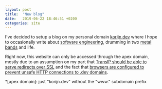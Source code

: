 ```yaml
---
layout: post
title:  "New blog"
date:   2019-06-22 18:46:51 +0200
categories: site
---
```

I've decided to setup a blog on my personal domain [korijn.dev](https://korijn.dev) where I hope to occasionally write about [software engineering](https://github.com/korijn), drumming in two [metal](http://facadedoom.com) [bands](http://www.onheil.com/) and life.

Right now, this website can only be accessed through the apex domain, mostly due to an assumption on my part that [TransIP should be able to serve redirects over SSL](https://www.transip.nl/knowledgebase/idee/662-ssl-certificaten-op-de-doorstuurservice/) and the fact that [browsers are configured to prevent unsafe HTTP connections to .dev domains](https://get.dev/#benefits).

*[apex domain]: just "korijn.dev" without the "www." subdomain prefix
